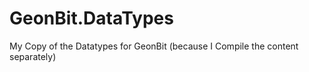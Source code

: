 # GeonBit.DataTypes

My Copy of the Datatypes for GeonBit (because I Compile the content separately)
